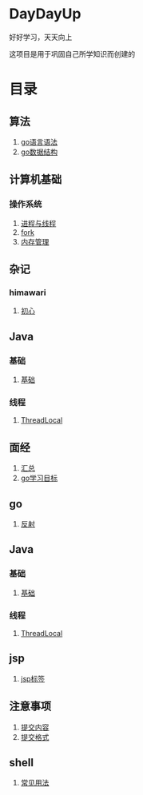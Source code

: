 # DayDayUp
好好学习，天天向上

这项目是用于巩固自己所学知识而创建的

# 目录

## 算法
1. [go语言语法](./algorithm/goGrammer.md)
2. [go数据结构](./algorithm/dataStructure.md)

## 计算机基础

### 操作系统

1. [进程与线程](./computerBasics/os/ProcessAndThread.md)
2. [fork](./computerBasics/os/Fork.md)
3. [内存管理](./computerBasics/os/MemoryManagement.md)

## 杂记
### himawari
1. [初心](./daily/himawari/initialCommit.md)

## Java

### 基础

1. [基础](./java/basic/basic.md)

### 线程

1. [ThreadLocal](./java/thread/ThreadLocal.md)

## 面经
1. [汇总](./interviewExperience/summary.md)
2. [go学习目标](./interviewExperience/goRequirement.md)

## go
1. [反射](./go/reflect.md)

## Java

### 基础

1. [基础](./java/basic/basic.md)

### 线程

1. [ThreadLocal](./java/thread/ThreadLocal.md)

## jsp
1. [jsp标签](./jsp/tag.md)

## 注意事项
1. [提交内容](./notice/content.md)
2. [提交格式](./notice/commitFormat.md)

## shell
1. [常见用法](./shell/commonUsage.md)







